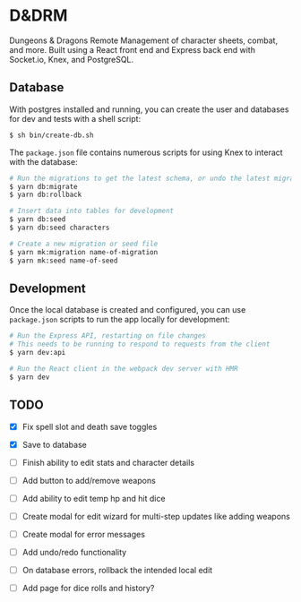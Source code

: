 # D&DRM

Dungeons & Dragons Remote Management of character sheets, combat, and more. Built using a React front end and Express back end with Socket.io, Knex, and PostgreSQL.


## Database

With postgres installed and running, you can create the user and databases for dev and tests with a shell script:

```sh
$ sh bin/create-db.sh
```

The `package.json` file contains numerous scripts for using Knex to interact with the database:

```sh
# Run the migrations to get the latest schema, or undo the latest migration
$ yarn db:migrate
$ yarn db:rollback

# Insert data into tables for development
$ yarn db:seed
$ yarn db:seed characters

# Create a new migration or seed file
$ yarn mk:migration name-of-migration
$ yarn mk:seed name-of-seed
```


## Development

Once the local database is created and configured, you can use `package.json` scripts to run the app locally for development:

```sh
# Run the Express API, restarting on file changes
# This needs to be running to respond to requests from the client
$ yarn dev:api

# Run the React client in the webpack dev server with HMR
$ yarn dev
```


## TODO

- [x] Fix spell slot and death save toggles
- [x] Save to database
- [ ] Finish ability to edit stats and character details
- [ ] Add button to add/remove weapons
- [ ] Add ability to edit temp hp and hit dice
- [ ] Create modal for edit wizard for multi-step updates like adding weapons
- [ ] Create modal for error messages
- [ ] Add undo/redo functionality
- [ ] On database errors, rollback the intended local edit
- [ ] Add page for dice rolls and history?


